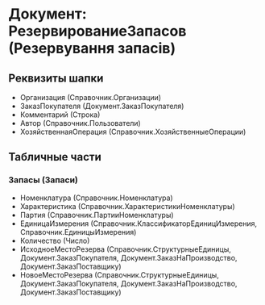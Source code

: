 ﻿# Документ: РезервированиеЗапасов (Резервування запасів)

## Реквизиты шапки

- Организация (Справочник.Организации)
- ЗаказПокупателя (Документ.ЗаказПокупателя)
- Комментарий (Строка)
- Автор (Справочник.Пользователи)
- ХозяйственнаяОперация (Справочник.ХозяйственныеОперации)

## Табличные части

### Запасы (Запаси)

- Номенклатура (Справочник.Номенклатура)
- Характеристика (Справочник.ХарактеристикиНоменклатуры)
- Партия (Справочник.ПартииНоменклатуры)
- ЕдиницаИзмерения (Справочник.КлассификаторЕдиницИзмерения, Справочник.ЕдиницыИзмерения)
- Количество (Число)
- ИсходноеМестоРезерва (Справочник.СтруктурныеЕдиницы, Документ.ЗаказПокупателя, Документ.ЗаказНаПроизводство, Документ.ЗаказПоставщику)
- НовоеМестоРезерва (Справочник.СтруктурныеЕдиницы, Документ.ЗаказПокупателя, Документ.ЗаказНаПроизводство, Документ.ЗаказПоставщику)


